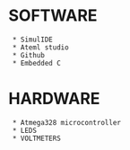 #   SOFTWARE
     * SimulIDE
     * Ateml studio
     * Github
     * Embedded C
     
#   HARDWARE
     * Atmega328 microcontroller
     * LEDS
     * VOLTMETERS
    
